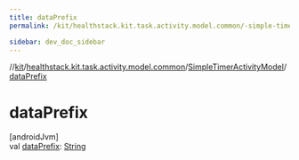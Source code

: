 ```yaml
---
title: dataPrefix
permalink: /kit/healthstack.kit.task.activity.model.common/-simple-timer-activity-model/data-prefix.html

sidebar: dev_doc_sidebar
---
```

//[kit](../../../kit.html)/[healthstack.kit.task.activity.model.common](../index.html)/[SimpleTimerActivityModel](index.html)/[dataPrefix](data-prefix.html)



# dataPrefix



[androidJvm]\
val [dataPrefix](data-prefix.html): [String](https://kotlinlang.org/api/latest/jvm/stdlib/kotlin/-string/index.html)




